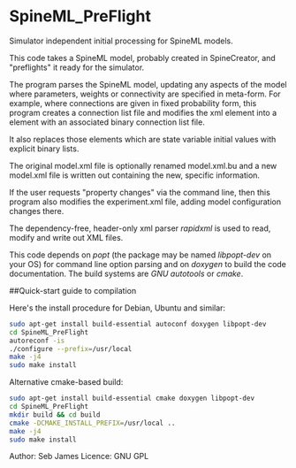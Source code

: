 SpineML_PreFlight
=================

Simulator independent initial processing for SpineML models.

This code takes a SpineML model, probably created in SpineCreator, and
"preflights" it ready for the simulator.

The program parses the SpineML model, updating any aspects of the
model where parameters, weights or connectivity are specified in
meta-form. For example, where connections are given in fixed
probability form, this program creates a connection list file and
modifies the <FixedProbabilityConnection> xml element into a
<ConnectionList> element with an associated binary connection list
file.

It also replaces those <Property> elements which are state variable
initial values with explicit binary lists.

The original model.xml file is optionally renamed model.xml.bu and a
new model.xml file is written out containing the new, specific
information.

If the user requests "property changes" via the command line, then
this program also modifies the experiment.xml file, adding model
configuration changes there.

The dependency-free, header-only xml parser _rapidxml_ is used to read,
modify and write out XML files.

This code depends on _popt_ (the package may be named _libpopt-dev_ on your OS) for command line option
parsing and on _doxygen_ to build the code documentation. The build systems are _GNU autotools_ or _cmake_.

##Quick-start guide to compilation

Here's the install procedure for Debian, Ubuntu and similar:

```bash
sudo apt-get install build-essential autoconf doxygen libpopt-dev
cd SpineML_PreFlight
autoreconf -is
./configure --prefix=/usr/local
make -j4
sudo make install
```

Alternative cmake-based build:

```bash
sudo apt-get install build-essential cmake doxygen libpopt-dev
cd SpineML_PreFlight
mkdir build && cd build
cmake -DCMAKE_INSTALL_PREFIX=/usr/local ..
make -j4
sudo make install
```


Author: Seb James
Licence: GNU GPL
